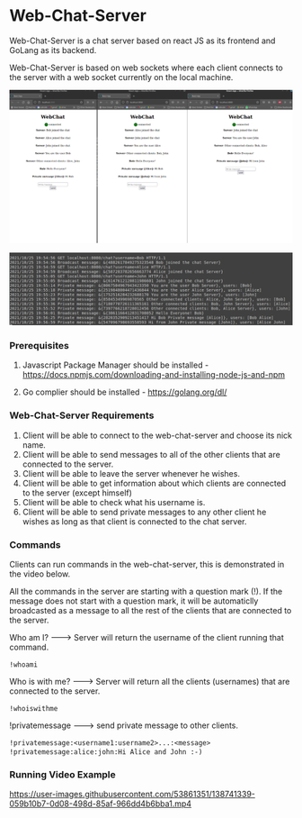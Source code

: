 # Web-Chat-Server

Web-Chat-Server is a chat server based on react JS as its frontend and GoLang 
as its backend. 

Web-Chat-Server is based on web sockets where each client connects to the server with 
a web socket currently on the local machine. 

![](images/Web-Chat-Server-Example.png)

![](images/Web-Chat-Server-Server-Logs.png)

### Prerequisites

1) Javascript Package Manager should be installed - 
https://docs.npmjs.com/downloading-and-installing-node-js-and-npm

2) Go complier should be installed - https://golang.org/dl/

### Web-Chat-Server Requirements 

1) Client will be able to connect to the web-chat-server and choose its nick name.
2) Client will be able to send messages to all of the other clients that are connected to the server.
3) Client will be able to leave the server whenever he wishes.
4) Client will be able to get information about which clients are connected to the server (except himself)
5) Client will be able to check what his username is.
6) Client will be able to send private messages to any other client he wishes as long as that client is connected to the chat server.


### Commands

Clients can run commands in the web-chat-server,
this is demonstrated in the video below.

All the commands in the server are starting with a question mark (!).
If the message does not start with a question mark, it will be automaticlly broadcasted as 
a message to all the rest of the clients that are connected to the server. 

Who am I? ---> Server will return the username of the client running that command.
```
!whoami
```

Who is with me? ---> Server will return all the clients (usernames) that are connected to the server.
```
!whoiswithme
```

!privatemessage ---> send private message to other clients.
```
!privatemessage:<username1:username2>...:<message>
!privatemessage:alice:john:Hi Alice and John :-)
```
### Running Video Example

https://user-images.githubusercontent.com/53861351/138741339-059b10b7-0d08-498d-85af-966dd4b6bba1.mp4
